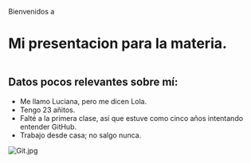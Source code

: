Bienvenidos a
# Mi presentacion para la materia.

```

```

## Datos pocos relevantes sobre mí:
* Me llamo Luciana, pero me dicen Lola.
* Tengo 23 añitos.
* Falté a la primera clase, así que estuve como cinco años intentando entender GitHub.
* Trabajo desde casa; no salgo nunca.

![Git.jpg](./assets/git.jpg)
